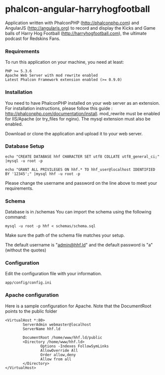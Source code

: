 phalcon-angular-harryhogfootball
================================

Application written with PhalconPHP (http://phalconphp.com) and AngularJS
(http://angularjs.org) to record and display the Kicks and Game balls of
Harry Hog Football (http://harryhogfootball.com), the ultimate podcast for
Redskins Fans.

### Requirements

To run this application on your machine, you need at least:

    PHP >= 5.3.6
    Apache Web Server with mod rewrite enabled
    Latest Phalcon Framework extension enabled (>= 0.9.0)

### Installation

You need to have PhalconPHP installed on your web server as an extension. For
installation instructions, please follow this guide : http://phalconphp.com/documentation/install.
mod_rewrite must be enabled for IIS/Apache (or try_files for nginx). The mysql
extension must also be enabled.

Download or clone the application and upload it to your web server.

### Database Setup

    echo "CREATE DATABASE hhf CHARACTER SET utf8 COLLATE utf8_general_ci;" |mysql -u root -p

    echo "GRANT ALL PRIVILEGES ON hhf.* TO hhf_user@localhost IDENTIFIED BY '12345';" |mysql hhf -u root -p

Please change the username and password on the line above to meet your requirements.

### Schema

Database is in /schemas
You can import the schema using the following command:

    mysql -u root -p hhf < schemas/schema.sql

Make sure the path of the schema file matches your setup.

The default username is "admin@hhf.ld" and the default password is "a" (without the quotes)

### Configuration

Edit the configuration file with your information.

    app/config/config.ini

### Apache configuration

Here is a sample configuration for Apache. Note that the DocumentRoot points to the public folder

    <VirtualHost *:80>
            ServerAdmin webmaster@localhost
            ServerName hhf.ld

            DocumentRoot /home/www/hhf.ld/public
            <Directory /home/www/hhf.ld>
                    Options -Indexes FollowSymLinks
                    AllowOverride All
                    Order allow,deny
                    Allow from all
            </Directory>
    </VirtualHost>



